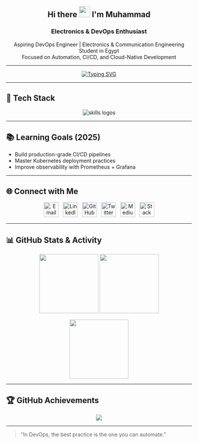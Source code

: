 <!-- Profile Header -->
<h2 align="center">Hi there <img src="https://media.giphy.com/media/hvRJCLFzcasrR4ia7z/giphy.gif" width="30px"/> I'm Muhammad</h2>
<h3 align="center">Electronics & DevOps Enthusiast</h3>

<p align="center">
Aspiring DevOps Engineer | Electronics & Communication Engineering Student in Egypt<br>
Focused on Automation, CI/CD, and Cloud-Native Development
</p>

---

<!-- Typing Animation -->
<p align="center">
  <a href="https://git.io/typing-svg">
    <img src="https://readme-typing-svg.herokuapp.com?font=Fira+Code&pause=1000&color=0CF7D0&center=true&vCenter=true&width=500&lines=DevOps+Engineer+in+Progress;Automation+%7C+CI%2FCD+%7C+Cloud;Always+Learning+Always+Building" alt="Typing SVG"/>
  </a>
</p>

---

## 🔧 Tech Stack  

<p align="center">
  <img src="https://skillicons.dev/icons?i=aws,azure,terraform,ansible,githubactions,jenkins,docker,kubernetes,bash,python" alt="skills logos"/>
</p>

---

## 📚 Learning Goals (2025)

- Build production-grade CI/CD pipelines  
- Master Kubernetes deployment practices  
- Improve observability with Prometheus + Grafana  

---

## 🌐 Connect with Me

<p align="center">
  <a href="mailto:muhammad.al.ajami.se@gmail.com"><img src="https://img.icons8.com/color/48/gmail-new.png" width="40" alt="Email"/></a>
  &nbsp;
  <a href="https://www.linkedin.com/in/muhammad-abdulhamid/"><img src="https://img.icons8.com/color/48/linkedin.png" width="40" alt="LinkedIn"/></a>
  &nbsp;
  <a href="https://github.com/Muhammad-296"><img src="https://img.icons8.com/material-outlined/48/github.png" width="40" alt="GitHub"/></a>
  &nbsp;
  <a href="https://twitter.com/<your-handle>"><img src="https://img.icons8.com/color/48/twitter--v1.png" width="40" alt="Twitter"/></a>
  &nbsp;
  <a href="https://medium.com/@<your-handle>"><img src="https://img.icons8.com/color/48/medium-logo.png" width="40" alt="Medium"/></a>
  &nbsp;
  <a href="https://stackoverflow.com/users/<your-id>"><img src="https://img.icons8.com/color/48/stackoverflow.png" width="40" alt="Stack Overflow"/></a>
</p>

---

## 📊 GitHub Stats & Activity  

<p align="center">
  <img src="https://github-readme-stats.vercel.app/api?username=Muhammad-296&show_icons=true&theme=tokyonight&hide_border=true&count_private=true" height="160"/>
  <img src="https://github-readme-streak-stats.herokuapp.com/?user=Muhammad-296&theme=tokyonight&hide_border=true" height="160"/>
</p>

<p align="center">
  <img src="https://github-readme-stats.vercel.app/api/top-langs/?username=Muhammad-296&layout=compact&theme=tokyonight&hide_border=true" height="160"/>
</p>

---

## 🏆 GitHub Achievements  

<p align="center">
  <img src="https://github-profile-trophy.vercel.app/?username=Muhammad-296&theme=algolia&no-frame=true&margin-w=15&margin-h=15"/>
</p>

---

> “In DevOps, the best practice is the one you can automate.”
